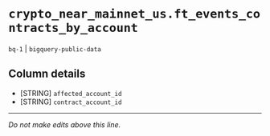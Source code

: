 # `crypto_near_mainnet_us.ft_events_contracts_by_account`
`bq-1` | `bigquery-public-data`

## Column details
* [STRING]    `affected_account_id`
* [STRING]    `contract_account_id`

-------------------------------------------------------------------------------
*Do not make edits above this line.*

